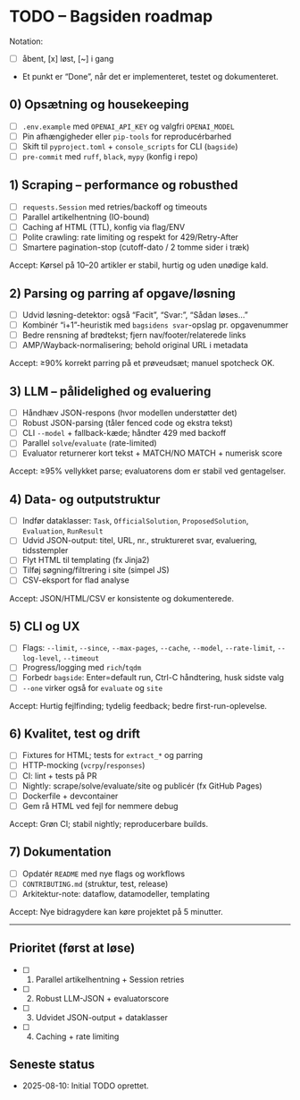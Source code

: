 # TODO – Bagsiden roadmap

Notation:
- [ ] åbent, [x] løst, [~] i gang
- Et punkt er “Done”, når det er implementeret, testet og dokumenteret.

## 0) Opsætning og housekeeping
- [ ] `.env.example` med `OPENAI_API_KEY` og valgfri `OPENAI_MODEL`
- [ ] Pin afhængigheder eller `pip-tools` for reproducérbarhed
- [ ] Skift til `pyproject.toml` + `console_scripts` for CLI (`bagside`)
- [ ] `pre-commit` med `ruff`, `black`, `mypy` (konfig i repo)

## 1) Scraping – performance og robusthed
- [ ] `requests.Session` med retries/backoff og timeouts
- [ ] Parallel artikelhentning (IO-bound)
- [ ] Caching af HTML (TTL), konfig via flag/ENV
- [ ] Polite crawling: rate limiting og respekt for 429/Retry-After
- [ ] Smartere pagination-stop (cutoff-dato / 2 tomme sider i træk)

Accept: Kørsel på 10–20 artikler er stabil, hurtig og uden unødige kald.

## 2) Parsing og parring af opgave/løsning
- [ ] Udvid løsning-detektor: også “Facit”, “Svar:”, “Sådan løses…”
- [ ] Kombinér “i+1”-heuristik med `bagsidens svar`-opslag pr. opgavenummer
- [ ] Bedre rensning af brødtekst; fjern nav/footer/relaterede links
- [ ] AMP/Wayback-normalisering; behold original URL i metadata

Accept: ≥90% korrekt parring på et prøveudsæt; manuel spotcheck OK.

## 3) LLM – pålidelighed og evaluering
- [ ] Håndhæv JSON-respons (hvor modellen understøtter det)
- [ ] Robust JSON-parsing (tåler fenced code og ekstra tekst)
- [ ] CLI `--model` + fallback-kæde; håndter 429 med backoff
- [ ] Parallel `solve`/`evaluate` (rate-limited)
- [ ] Evaluator returnerer kort tekst + MATCH/NO MATCH + numerisk score

Accept: ≥95% vellykket parse; evaluatorens dom er stabil ved gentagelser.

## 4) Data- og outputstruktur
- [ ] Indfør dataklasser: `Task`, `OfficialSolution`, `ProposedSolution`, `Evaluation`, `RunResult`
- [ ] Udvid JSON-output: titel, URL, nr., struktureret svar, evaluering, tidsstempler
- [ ] Flyt HTML til templating (fx Jinja2)
- [ ] Tilføj søgning/filtrering i site (simpel JS)
- [ ] CSV-eksport for flad analyse

Accept: JSON/HTML/CSV er konsistente og dokumenterede.

## 5) CLI og UX
- [ ] Flags: `--limit`, `--since`, `--max-pages`, `--cache`, `--model`, `--rate-limit`, `--log-level`, `--timeout`
- [ ] Progress/logging med `rich`/`tqdm`
- [ ] Forbedr `bagside`: Enter=default run, Ctrl-C håndtering, husk sidste valg
- [ ] `--one` virker også for `evaluate` og `site`

Accept: Hurtig fejlfinding; tydelig feedback; bedre first-run-oplevelse.

## 6) Kvalitet, test og drift
- [ ] Fixtures for HTML; tests for `extract_*` og parring
- [ ] HTTP-mocking (`vcrpy`/`responses`)
- [ ] CI: lint + tests på PR
- [ ] Nightly: scrape/solve/evaluate/site og publicér (fx GitHub Pages)
- [ ] Dockerfile + devcontainer
- [ ] Gem rå HTML ved fejl for nemmere debug

Accept: Grøn CI; stabil nightly; reproducerbare builds.

## 7) Dokumentation
- [ ] Opdatér `README` med nye flags og workflows
- [ ] `CONTRIBUTING.md` (struktur, test, release)
- [ ] Arkitektur-note: dataflow, datamodeller, templating

Accept: Nye bidragydere kan køre projektet på 5 minutter.

---

## Prioritet (først at løse)
- [ ] 1. Parallel artikelhentning + Session retries
- [ ] 2. Robust LLM-JSON + evaluatorscore
- [ ] 3. Udvidet JSON-output + dataklasser
- [ ] 4. Caching + rate limiting

## Seneste status
- 2025-08-10: Initial TODO oprettet.
